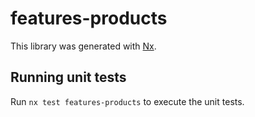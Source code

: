 # features-products

This library was generated with [Nx](https://nx.dev).

## Running unit tests

Run `nx test features-products` to execute the unit tests.
